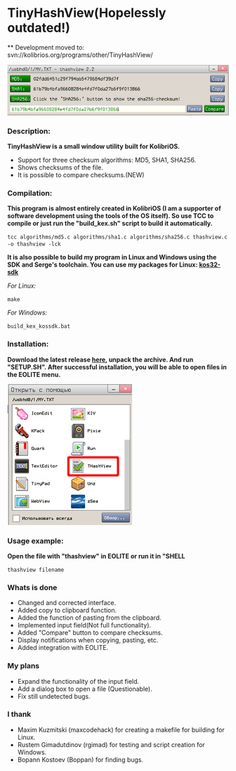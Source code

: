 # TinyHashView(Hopelessly outdated!)

** Development moved to: svn://kolibrios.org/programs/other/TinyHashView/

![Window screenshot](img/screen.png)

### Description:

**TinyHashView is a small window utility built for KolibriOS.**

- Support for three checksum algorithms: MD5, SHA1, SHA256.
- Shows checksums of the file.
- It is possible to compare checksums.(NEW)

### Compilation:

**This program is almost entirely created in KolibriOS (I am a supporter of software development using the tools of the OS itself). So use TCC to compile or just run the "build_kex.sh" script to build it automatically.**

    tcc algorithms/md5.c algorithms/sha1.c algorithms/sha256.c thashview.c -o thashview -lck
    
**It is also possible to build my program in Linux and Windows using the SDK and Serge's toolchain. You can use my packages for Linux: [kos32-sdk](https://github.com/turbocat2001/kos32-sdk-linux)**

*For Linux:*

    make

*For Windows:*
    
    build_kex_kossdk.bat   
    
### Installation:

**Download the latest release [here](https://github.com/turbocat2001/TinyHashView/releases/download/2.2/thashview-2.2.zip), unpack the archive. And run "SETUP.SH". After successful installation, you will be able to open files in the EOLITE menu.**

![Window screenshot](img/eolite_menu.png)
    
### Usage example:

**Open the file with "thashview" in EOLITE or run it in "SHELL**
    
    thashview filename

### Whats is done

- Changed and corrected interface.
- Added copy to clipboard function.
- Added the function of pasting from the clipboard.
- Implemented input field(Not full functionality).
- Added "Compare" button to compare checksums.
- Display notifications when copying, pasting, etc.
- Added integration with EOLITE.

### My plans
 
- Expand the functionality of the input field.
- Add a dialog box to open a file (Questionable). 
- Fix still undetected bugs. 

### I thank
- Maxim Kuzmitski (maxcodehack) for creating a makefile for building for Linux.
- Rustem Gimadutdinov (rgimad) for testing and script creation for Windows.
- Bopann Kostoev (Boppan) for finding bugs.






   

